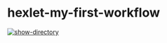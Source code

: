 # hexlet-my-first-workflow
[![show-directory](https://github.com/Varravana/hexlet-my-first-workflow/actions/workflows/show-directory.yml/badge.svg)](https://github.com/Varravana/hexlet-my-first-workflow/actions/workflows/show-directory.yml)

